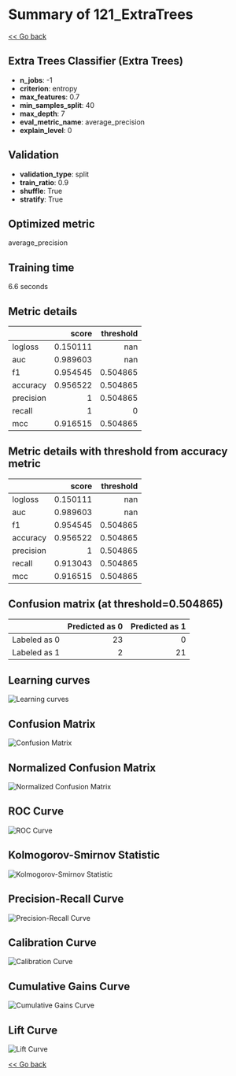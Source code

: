 # Summary of 121_ExtraTrees

[<< Go back](../README.md)


## Extra Trees Classifier (Extra Trees)
- **n_jobs**: -1
- **criterion**: entropy
- **max_features**: 0.7
- **min_samples_split**: 40
- **max_depth**: 7
- **eval_metric_name**: average_precision
- **explain_level**: 0

## Validation
 - **validation_type**: split
 - **train_ratio**: 0.9
 - **shuffle**: True
 - **stratify**: True

## Optimized metric
average_precision

## Training time

6.6 seconds

## Metric details
|           |    score |   threshold |
|:----------|---------:|------------:|
| logloss   | 0.150111 |  nan        |
| auc       | 0.989603 |  nan        |
| f1        | 0.954545 |    0.504865 |
| accuracy  | 0.956522 |    0.504865 |
| precision | 1        |    0.504865 |
| recall    | 1        |    0        |
| mcc       | 0.916515 |    0.504865 |


## Metric details with threshold from accuracy metric
|           |    score |   threshold |
|:----------|---------:|------------:|
| logloss   | 0.150111 |  nan        |
| auc       | 0.989603 |  nan        |
| f1        | 0.954545 |    0.504865 |
| accuracy  | 0.956522 |    0.504865 |
| precision | 1        |    0.504865 |
| recall    | 0.913043 |    0.504865 |
| mcc       | 0.916515 |    0.504865 |


## Confusion matrix (at threshold=0.504865)
|              |   Predicted as 0 |   Predicted as 1 |
|:-------------|-----------------:|-----------------:|
| Labeled as 0 |               23 |                0 |
| Labeled as 1 |                2 |               21 |

## Learning curves
![Learning curves](learning_curves.png)
## Confusion Matrix

![Confusion Matrix](confusion_matrix.png)


## Normalized Confusion Matrix

![Normalized Confusion Matrix](confusion_matrix_normalized.png)


## ROC Curve

![ROC Curve](roc_curve.png)


## Kolmogorov-Smirnov Statistic

![Kolmogorov-Smirnov Statistic](ks_statistic.png)


## Precision-Recall Curve

![Precision-Recall Curve](precision_recall_curve.png)


## Calibration Curve

![Calibration Curve](calibration_curve_curve.png)


## Cumulative Gains Curve

![Cumulative Gains Curve](cumulative_gains_curve.png)


## Lift Curve

![Lift Curve](lift_curve.png)



[<< Go back](../README.md)
